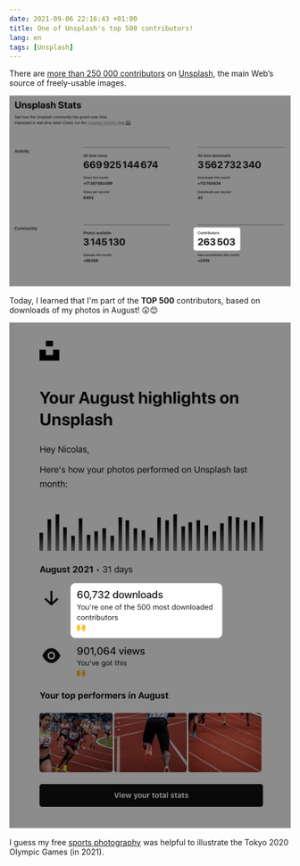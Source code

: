 ```yaml
---
date: 2021-09-06 22:16:43 +01:00
title: One of Unsplash's top 500 contributors!
lang: en
tags: [Unsplash]
---
```


There are [more than 250 000 contributors](https://unsplash.com/stats) on [Unsplash](https://unsplash.com/), the main Web’s source of freely-usable images.

![Unsplash stats](unsplash-stats-contributors-2021-08.png)

Today, I learned that I'm part of the **TOP 500** contributors, based on downloads of my photos in August! 😲😊

![Unsplash top 500 contributors](unsplash-top-500-2021-08.png)

I guess my free [sports photography](/misc/sports/) was helpful to illustrate the Tokyo 2020 Olympic Games (in 2021).
